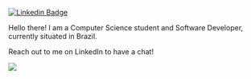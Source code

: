 [![Linkedin Badge](https://img.shields.io/badge/-LinkedIn-blue?style=flat-square&logo=Linkedin&logoColor=white&link=https://www.linkedin.com/in/joao-victor-s)](https://www.linkedin.com/in/joao-victor-s)

Hello there! I am a Computer Science student and Software Developer, currently situated in Brazil.

Reach out to me on LinkedIn to have a chat!

![](https://github-readme-stats.vercel.app/api?username=johnvictorfs&show_icons=true&hide_border=true&hide_rank=true&theme=onedark)

